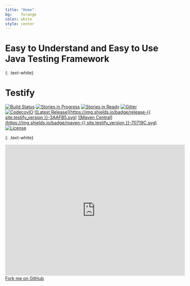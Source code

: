 ```yaml
--- 
title: "Home"
bg:    forange
color: white
style: center
---
```


# Easy to Understand and Easy to Use Java Testing Framework
{: .text-white}

<span class="fa-stack subtlecircle" style="font-size:100px; ">
    <i class="fa fa-circle fa-stack-2x text-white"></i>
    <i class="fa fa-hand-paper-o fa-stack-1x text-forange"></i>
</span>

# Testify
[![Build Status](https://travis-ci.org/testify-project/testify.svg?branch=develop)](https://travis-ci.org/testify-project/testify)
[![Stories in Progress](https://badge.waffle.io/testify-project/testify.svg?label=In%20Progress&title=In%20Progress)](http://waffle.io/testify-project/testify)
[![Stories in Ready](https://badge.waffle.io/testify-project/testify.svg?label=ready&title=Ready)](http://waffle.io/testify-project/testify)
[![Gitter](https://img.shields.io/gitter/room/testify-project/Lobby.svg)](https://gitter.im/testify-project/Lobby)
[![CodecovIO](https://codecov.io/github/testify-project/testify/coverage.svg?branch=develop)](https://codecov.io/github/testify-project/testify?branch=develop)
[![Latest Release](https://img.shields.io/badge/release-{{ site.testify_version }}-3AAFB5.svg)](https://github.com/testify-project/testify/releases/latest)
[![Maven Central](https://img.shields.io/badge/maven-{{ site.testify_version }}-70719C.svg)](http://repo1.maven.org/maven2/org/testify)
[![License](https://img.shields.io/badge/license-Apache%20License%202-lightgrey.svg)](https://github.com/testify-project/testify/blob/develop/LICENSE)

{: .text-white}
<div class="icontain">
    <iframe src="https:///saden1.slides.com/saden1/tdd/embed?token=C82lw8_l"
            width="576"
            height="420"
            scrolling="no"
            frameborder="0"
            webkitallowfullscreen
            mozallowfullscreen
            allowfullscreen>
    </iframe>
</div>


<span id="forkongithub">
    <a href="{{ site.source_link }}" class="bg-fnavy">
    Fork me on GitHub
    </a>
</span>
